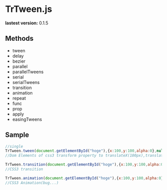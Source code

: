 TrTween.js
=======

**lastest version:** 0.1.5

Methods
--------------------------
 - tween
 - delay
 - bezier
 - parallel
 - parallelTweens
 - serial
 - serialTweens
 - transition
 - animation 
 - repeat
 - func
 - prop
 - apply
 - easingTweens

Sample
--------------------------
```js
//single
TrTween.tween(document.getElementById("hoge"),{x:100,y:100,alpha:0},null,1,Quart.easeOut).play()
//Dom Elements of css3 transform property to translateX(100px),translateY(100px) and opacity 0 by 1sec

TrTween.transition(document.getElementById("hoge"),{x:100,y:100,alpha:0},null,1,"easeOutQuart").play()
//CSS3 transition 

TrTween.animation(document.getElementById("hoge"),{x:100,y:100,alpha:0},null,1,"easeOutQuart").play()
//CSS3 Animation(bug...)
```
